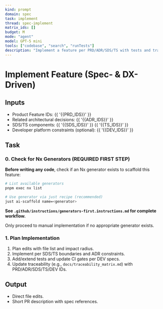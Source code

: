 ```yaml
---
kind: prompt
domain: spec
task: implement
thread: spec-implement
matrix_ids: []
budget: M
mode: "agent"
model: GPT-5 mini
tools: ["codebase", "search", "runTests"]
description: "Implement a feature per PRD/ADR/SDS/TS with tests and traceability."
---
```


# Implement Feature (Spec- & DX-Driven)

## Inputs

- Product Feature IDs: {{ '{{PRD_IDS}}' }}
- Related architectural decisions: {{ '{{ADR_IDS}}' }}
- SDS/TS components: {{ '{{SDS_IDS}}' }} {{ '{{TS_IDS}}' }}
- Developer platform constraints (optional): {{ '{{DEV_IDS}}' }}

## Task

### 0. Check for Nx Generators (REQUIRED FIRST STEP)

**Before writing any code**, check if an Nx generator exists to scaffold this feature:

```bash
# List available generators
pnpm exec nx list

# Use generator via just recipe (recommended)
just ai-scaffold name=<generator>
```

**See `.github/instructions/generators-first.instructions.md` for complete workflow.**

Only proceed to manual implementation if no appropriate generator exists.

### 1. Plan Implementation

1. Plan edits with file list and impact radius.
2. Implement per SDS/TS boundaries and ADR constraints.
3. Add/extend tests and update CI gates per DEV specs.
4. Update traceability (e.g., `docs/traceability_matrix.md`) with PRD/ADR/SDS/TS/DEV IDs.

## Output

- Direct file edits.
- Short PR description with spec references.
